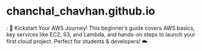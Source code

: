 # chanchal_chavhan.github.io
: 🚀 Kickstart Your AWS Journey! This beginner’s guide covers AWS basics, key services like EC2, S3, and Lambda, and hands-on steps to launch your first cloud project. Perfect for students &amp; developers! ☁️
